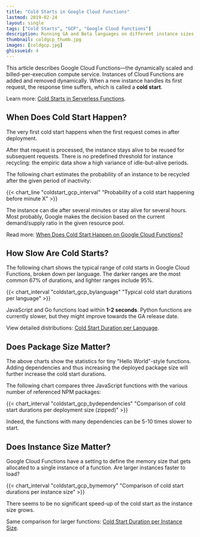 ```yaml
---
title: "Cold Starts in Google Cloud Functions"
lastmod: 2019-02-24
layout: single
tags: ["Cold Starts", "GCP", "Google Cloud Functions"]
description: Running GA and Beta languages on different instance sizes
thumbnail: coldgcp_thumb.jpg
images: [coldgcp.jpg]
ghissueid: 4
---
```


This article describes Google Cloud Functions&mdash;the dynamically scaled and billed-per-execution compute service. Instances of Cloud Functions are added and removed dynamically. When a new instance handles its first request, the response time suffers, which is called a **cold start**.

Learn more: [Cold Starts in Serverless Functions](/serverless/coldstarts/define).

When Does Cold Start Happen?
----------------------------

The very first cold start happens when the first request comes in after deployment. 

After that request is processed, the instance stays alive to be reused for subsequent requests. There is no predefined threshold for instance recycling: the empiric data show a high variance of idle-but-alive periods.

The following chart estimates the probability of an instance to be recycled after the given period of inactivity:

{{< chart_line 
    "coldstart_gcp_interval" 
    "Probability of a cold start happening before minute X" >}}

The instance can die after several minutes or stay alive for several hours. Most probably, Google makes the decision based on the current demand/supply ratio in the given resource pool.

Read more: [When Does Cold Start Happen on Google Cloud Functions?](/serverless/coldstarts/gcp/intervals)

How Slow Are Cold Starts?
-------------------------

The following chart shows the typical range of cold starts in Google Cloud Functions, broken down per language. The darker ranges are the most common 67% of durations, and lighter ranges include 95%.

{{< chart_interval 
    "coldstart_gcp_bylanguage"
    "Typical cold start durations per language" >}}

JavaScript and Go functions load within **1-2 seconds**. Python functions are currently slower, but they might improve towards the GA release date.

View detailed distributions: [Cold Start Duration per Language](/serverless/coldstarts/gcp/languages).

Does Package Size Matter?
-------------------------

The above charts show the statistics for tiny "Hello World"-style functions. Adding dependencies and thus increasing the deployed package size will further increase the cold start durations.

The following chart compares three JavaScript functions with the various number of referenced NPM packages:

{{< chart_interval 
    "coldstart_gcp_bydependencies"
    "Comparison of cold start durations per deployment size (zipped)" >}}

Indeed, the functions with many dependencies can be 5-10 times slower to start.

Does Instance Size Matter?
--------------------------

Google Cloud Functions have a setting to define the memory size that gets allocated to a single instance of a function. Are larger instances faster to load?

{{< chart_interval 
    "coldstart_gcp_bymemory"
    "Comparison of cold start durations per instance size" >}}

There seems to be no significant speed-up of the cold start as the instance size grows.

Same comparison for larger functions: [Cold Start Duration per Instance Size](/serverless/coldstarts/gcp/instances).